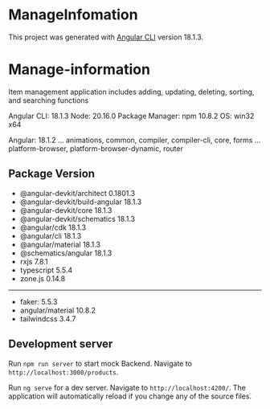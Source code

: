 # ManageInfomation

This project was generated with [Angular CLI](https://github.com/angular/angular-cli) version 18.1.3.

# Manage-information

Item management application includes adding, updating, deleting, sorting, and searching functions

Angular CLI: 18.1.3
Node: 20.16.0
Package Manager: npm 10.8.2
OS: win32 x64

Angular: 18.1.2
... animations, common, compiler, compiler-cli, core, forms
... platform-browser, platform-browser-dynamic, router

## Package Version

- @angular-devkit/architect 0.1801.3
- @angular-devkit/build-angular 18.1.3
- @angular-devkit/core 18.1.3
- @angular-devkit/schematics 18.1.3
- @angular/cdk 18.1.3
- @angular/cli 18.1.3
- @angular/material 18.1.3
- @schematics/angular 18.1.3
- rxjs 7.8.1
- typescript 5.5.4
- zone.js 0.14.8
---
- faker: 5.5.3
- angular/material 10.8.2
- tailwindcss 3.4.7

## Development server

Run `npm run server` to start mock Backend. Navigate to `http://localhost:3000/products`.

Run `ng serve` for a dev server. Navigate to `http://localhost:4200/`. The application will automatically reload if you change any of the source files.

